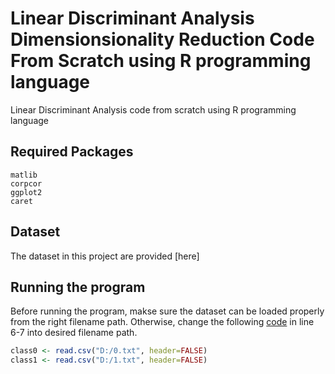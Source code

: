 # Linear Discriminant Analysis Dimensionsionality Reduction Code From Scratch using R programming language
Linear Discriminant Analysis code from scratch using R programming language

## Required Packages
`matlib`<br>
`corpcor`<br>
`ggplot2`<br>
`caret`<br>

## Dataset
The dataset in this project are provided [here]

## Running the program
Before running the program, makse sure the dataset can be loaded properly from the right filename path. Otherwise, change the following [code](https://github.com/liemwellys/LinearDiscriminantAnalysis-R-FromScratch/blob/master/LDA.R) in line 6-7 into desired filename path.

```R
class0 <- read.csv("D:/0.txt", header=FALSE)
class1 <- read.csv("D:/1.txt", header=FALSE)
```
